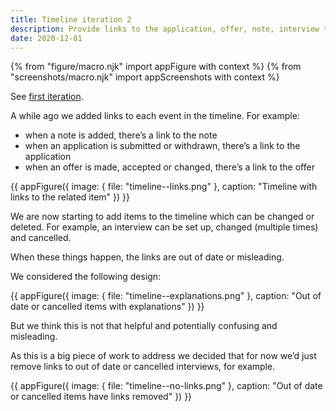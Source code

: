 ```yaml
---
title: Timeline iteration 2
description: Provide links to the application, offer, note, interview the event relates to.
date: 2020-12-01
---
```


{% from "figure/macro.njk" import appFigure with context %}
{% from "screenshots/macro.njk" import appScreenshots with context %}

See [first iteration](/manage-teacher-training-applications/timeline).

A while ago we added links to each event in the timeline. For example:

- when a note is added, there’s a link to the note
- when an application is submitted or withdrawn, there’s a link to the application
- when an offer is made, accepted or changed, there’s a link to the offer

{{ appFigure({
  image: {
    file: "timeline--links.png"
  },
  caption: "Timeline with links to the related item"
}) }}

We are now starting to add items to the timeline which can be changed or deleted. For example, an interview can be set up, changed (multiple times) and cancelled.

When these things happen, the links are out of date or misleading.

We considered the following design:

{{ appFigure({
  image: {
    file: "timeline--explanations.png"
  },
  caption: "Out of date or cancelled items with explanations"
}) }}

But we think this is not that helpful and potentially confusing and misleading.

As this is a big piece of work to address we decided that for now we’d just remove links to out of date or cancelled interviews, for example.

{{ appFigure({
  image: {
    file: "timeline--no-links.png"
  },
  caption: "Out of date or cancelled items have links removed"
}) }}
